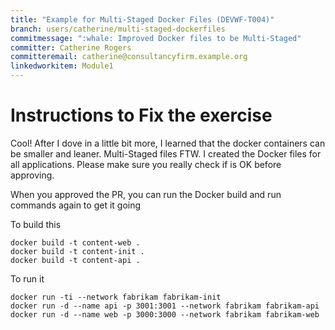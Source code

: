 ```yaml
---
title: "Example for Multi-Staged Docker Files (DEVWF-T004)"
branch: users/catherine/multi-staged-dockerfiles
commitmessage: ":whale: Improved Docker files to be Multi-Staged"
committer: Catherine Rogers
committeremail: catherine@consultancyfirm.example.org
linkedworkitem: Module1
---
```

# Instructions to Fix the exercise
Cool! After I dove in a little bit more, I learned that the docker containers can be smaller and leaner. Multi-Staged files FTW. I created the Docker files for all applications. Please make sure you really check if is OK before approving.

When you approved the PR, you can run the Docker build and run commands again to get it going

To build this
```
docker build -t content-web .
docker build -t content-init .
docker build -t content-api .
```

To run it 
```
docker run -ti --network fabrikam fabrikam-init
docker run -d --name api -p 3001:3001 --network fabrikam fabrikam-api
docker run -d --name web -p 3000:3000 --network fabrikam fabrikam-web
```